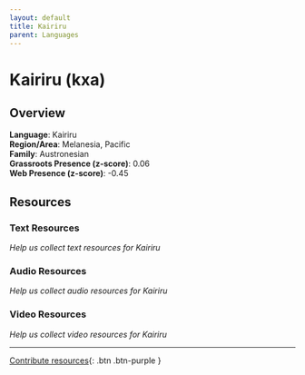 ```yaml
---
layout: default
title: Kairiru
parent: Languages
---
```


# Kairiru (kxa)

## Overview

**Language**: Kairiru  
**Region/Area**: Melanesia, Pacific  
**Family**: Austronesian  
**Grassroots Presence (z-score)**: 0.06  
**Web Presence (z-score)**: -0.45  

## Resources

### Text Resources
*Help us collect text resources for Kairiru*

### Audio Resources
*Help us collect audio resources for Kairiru*

### Video Resources
*Help us collect video resources for Kairiru*

---

[Contribute resources](https://forms.office.com/e/1SfLJx3u1r){: .btn .btn-purple }
